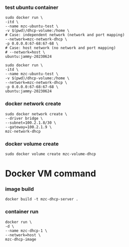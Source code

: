 ### test ubuntu container


```shell
sudo docker run \
-itd \
--name mzc-ubuntu-test \
-v $(pwd)/dhcp-volume:/home \
# Case: independent network (network and port mapping)
--network=mzc-network-dhcp \
-p 0.0.0.0:67-68:67-68 \
# Case: host network (no network and port mapping)
# --network=host \
ubuntu:jammy-20230624
```


```shell
sudo docker run \
-itd \
--name mzc-ubuntu-test \
-v $(pwd)/dhcp-volume:/home \
--network=mzc-network-dhcp \
-p 0.0.0.0:67-68:67-68 \
ubuntu:jammy-20230624
```

### docker network create
```shell
sudo docker network create \
--driver bridge \
--subnet=100.2.1.8/30 \
--gateway=100.2.1.9 \
mzc-network-dhcp
```

### docker volume create
```shell
sudo docker volume create mzc-volume-dhcp
```




# Docker VM command


### image build
```shell
docker build -t mzc-dhcp-server .
```


### container run
```shell
docker run \
-d \
--name mzc-dhcp-1 \
--network=host \
mzc-dhcp-image
```

